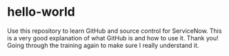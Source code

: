 # hello-world
Use this repository to learn GitHub and source control for ServiceNow.
This is a very good explanation of what GitHub is and how to use it. Thank you!
Going through the training again to make sure I really understand it.
